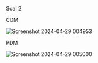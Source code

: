 Soal 2

CDM

![Screenshot 2024-04-29 004953](https://github.com/MJOYX4/MJOYX4/assets/160231998/007ea490-dd1d-45ac-be2e-82461c91752f)


PDM

![Screenshot 2024-04-29 005000](https://github.com/MJOYX4/MJOYX4/assets/160231998/0664052c-f7b3-454c-9f9a-68c31f152fc4)
